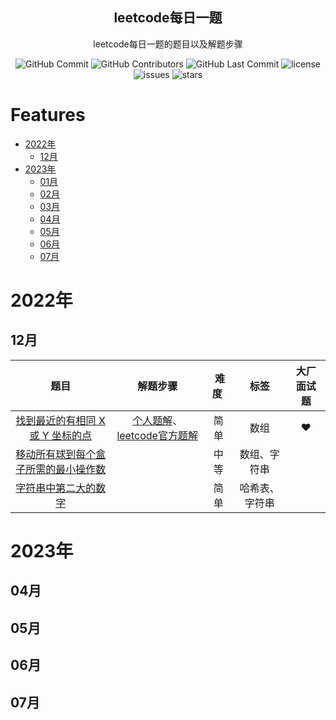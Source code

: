<p align="center">
 <h2 align="center">leetcode每日一题</h2>
 <p align="center">leetcode每日一题的题目以及解题步骤</p>
</p>


<p align="center">
 <img alt="GitHub Commit" src="https://img.shields.io/github/commit-activity/t/crazypig-F/leetcode-everyday"/>
 <img alt="GitHub Contributors" src="https://img.shields.io/github/contributors/crazypig-F/leetcode-everyday"/>
 <img alt="GitHub Last Commit" src="https://img.shields.io/github/last-commit/crazypig-F/leetcode-everyday"/>
 <img alt="license" src="https://img.shields.io/github/license/crazypig-F/leetcode-everyday"/>
 <img alt="issues" src="https://img.shields.io/github/issues/crazypig-F/leetcode-everyday"/>
 <img alt="stars" src="https://img.shields.io/github/stars/crazypig-F/leetcode-everyday"/>
</p>

# Features

- [2022年](#2022年)
    - [12月](#12月)
- [2023年](#2023年)
    - [01月](#01月)
    - [02月](#02月)
    - [03月](#03月)
    - [04月](#04月)
    - [05月](#05月)
    - [06月](#06月)
    - [07月](#07月)

# 2022年

## 12月

|                             题目                          |                           解题步骤                           | &nbsp;难度&nbsp; |      标签      | 大厂面试题 |
| :----------------------------------------------------------: | :----------------------------------------------------------: | :--: | :------------: | :--------: |
| [找到最近的有相同 X 或 Y 坐标的点](https://leetcode.cn/problems/find-nearest-point-that-has-the-same-x-or-y-coordinate/) | [个人题解](https://www.cnblogs.com/crazypigf/p/17324001.html)、[leetcode官方题解](https://www.cnblogs.com/crazypigf/p/17324001.html) | 简单 |      数组      |     ❤️      |
| [移动所有球到每个盒子所需的最小操作数](https://leetcode.cn/problems/minimum-number-of-operations-to-move-all-balls-to-each-box/) |                                                              | 中等 |  数组、字符串  |            |
| [字符串中第二大的数字](https://leetcode.cn/problems/second-largest-digit-in-a-string/) |                                                              | 简单 | 哈希表、字符串 |            |

# 2023年

## 04月

## 05月

## 06月

## 07月

